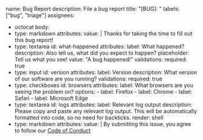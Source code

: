 name: Bug Report
description: File a bug report
title: "[BUG]: "
labels: ["bug", "triage"]
assignees:
  - octocat
body:
  - type: markdown
    attributes:
      value: |
        Thanks for taking the time to fill out this bug report!
  - type: textarea
    id: what-happened
    attributes:
      label: What happened?
      description: Also tell us, what did you expect to happen?
      placeholder: Tell us what you see!
      value: "A bug happened!"
    validations:
      required: true
  - type: input
    id: version
    attributes:
      label: Version
      description: What version of our software are you running?
    validations:
      required: true
  - type: checkboxes
    id: browsers
    attributes:
      label: What browsers are you seeing the problem on?
      options:
        - label: Firefox
        - label: Chrome
        - label: Safari
        - label: Microsoft Edge
  - type: textarea
    id: logs
    attributes:
      label: Relevant log output
      description: Please copy and paste any relevant log output. This will be automatically formatted into code, so no need for backticks.
      render: shell
  - type: markdown
    attributes:
      value: |
        By submitting this issue, you agree to follow our [Code of Conduct](https://example.com)
